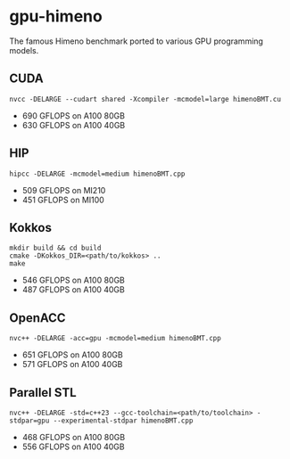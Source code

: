 # gpu-himeno

The famous Himeno benchmark ported to various GPU programming models.

## CUDA

```
nvcc -DELARGE --cudart shared -Xcompiler -mcmodel=large himenoBMT.cu
```

- 690 GFLOPS on A100 80GB
- 630 GFLOPS on A100 40GB

## HIP

```
hipcc -DELARGE -mcmodel=medium himenoBMT.cpp
```

- 509 GFLOPS on MI210
- 451 GFLOPS on MI100

## Kokkos

```
mkdir build && cd build
cmake -DKokkos_DIR=<path/to/kokkos> ..
make
```

- 546 GFLOPS on A100 80GB
- 487 GFLOPS on A100 40GB

## OpenACC

```
nvc++ -DELARGE -acc=gpu -mcmodel=medium himenoBMT.cpp
```

- 651 GFLOPS on A100 80GB
- 571 GFLOPS on A100 40GB

## Parallel STL

```
nvc++ -DELARGE -std=c++23 --gcc-toolchain=<path/to/toolchain> -stdpar=gpu --experimental-stdpar himenoBMT.cpp
```

- 468 GFLOPS on A100 80GB
- 556 GFLOPS on A100 40GB
